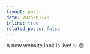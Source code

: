 ```yaml
---
layout: post
date: 2025-01-28
inline: true
related_posts: false
---
```


A new website look is live! :sparkles: :smile: